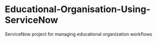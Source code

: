 # Educational-Organisation-Using-ServiceNow
ServiceNow project for managing educational organization workflows
